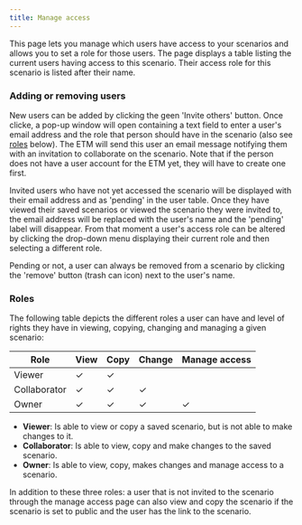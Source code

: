 ```yaml
---
title: Manage access
---
```


This page lets you manage which users have access to your scenarios and allows you to set a role for those users. The page displays a table listing the current users having access to this scenario. Their access role for this scenario is listed after their name. 

### Adding or removing users
New users can be added by clicking the geen 'Invite others' button. Once clicke, a pop-up window will open containing a text field to enter a user's email address and the role that person should have in the scenario (also see [roles](#roles) below). The ETM will send this user an email message notifying them with an invitation to collaborate on the scenario. Note that if the person does not have a user account for the ETM yet, they will have to create one first. 

Invited users who have not yet accessed the scenario will be displayed with their email address and as 'pending' in the user table. Once they have viewed their saved scenarios or viewed the scenario they were invited to, the email address will be replaced with the user's name and the 'pending' label will disappear. From that moment a user's access role can be altered by clicking the drop-down menu displaying their current role and then selecting a different role. 

Pending or not, a user can always be removed from a scenario by clicking the 'remove' button (trash can icon) next to the user's name.

### Roles
The following table depicts the different roles a user can have and level of rights they have in viewing, copying, changing and managing a given scenario:

| Role | View | Copy | Change | Manage access |
| ---- | ---- | ---- | ---- | --- |
| Viewer | ✓  | ✓  |  |  |  
| Collaborator | ✓ | ✓ | ✓  |  
| Owner | ✓ | ✓ | ✓ | ✓ | 

- **Viewer**: Is able to view or copy a saved scenario, but is not able to make changes to it.
- **Collaborator**: Is able to view, copy and make changes to the saved scenario.
- **Owner**: Is able to view, copy, makes changes and manage access to a scenario.

In addition to these three roles: a user that is not invited to the scenario through the manage access page can also view and copy the scenario if the scenario is set to public and the user has the link to the scenario. 
